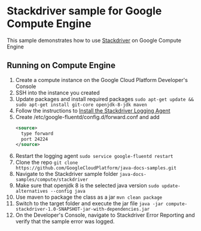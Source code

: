 # Stackdriver sample for Google Compute Engine
This sample demonstrates how to use [Stackdriver](https://cloud.google.com/error-reporting/) on Google Compute Engine
## Running on Compute Engine
1. Create a compute instance on the Google Cloud Platform Developer's Console
1. SSH into the instance you created
1. Update packages and install required packages
    `sudo apt-get update && sudo apt-get install git-core openjdk-8-jdk maven`
1. Follow the instructions to [Install the Stackdriver Logging Agent](https://cloud.google.com/logging/docs/agent/installation)
1. Create /etc/google-fluentd/config.d/forward.conf and add
    ```xml
    <source>
      type forward
      port 24224
    </source>
    ```
1. Restart the logging agent
    `sudo service google-fluentd restart`
1. Clone the repo
    `git clone https://github.com/GoogleCloudPlatform/java-docs-samples.git`
1. Navigate to the Stackdriver sample folder
    `java-docs-samples/compute/stackdriver`
1. Make sure that openjdk 8 is the selected java version
    `sudo update-alternatives --config java`
1. Use maven to package the class as a jar
    `mvn clean package`
1. Switch to the target folder and execute the jar file
    `java -jar compute-stackdriver-1.0-SNAPSHOT-jar-with-dependencies.jar`
1. On the Developer's Console, navigate to Stackdriver Error Reporting and verify that the sample
   error was logged.
